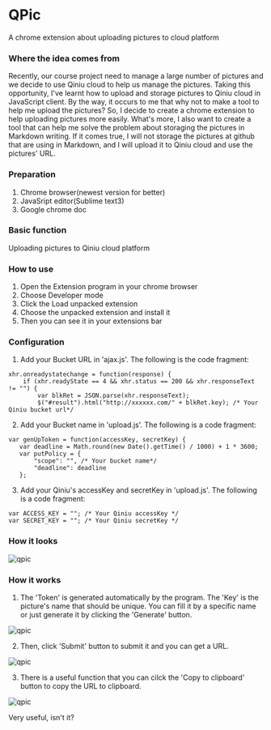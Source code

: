 # QPic
A chrome extension about uploading pictures to cloud platform
### Where the idea comes from
Recently, our course project need to manage a large number of pictures and we decide to use Qiniu cloud to help us manage the pictures. Taking this opportunity, I've learnt how to upload and storage pictures to Qiniu cloud in JavaScript client. By the way, it occurs to me that why not to make a tool to help me upload the pictures? So, I decide to create a chrome extension to help uploading pictures more easily. What's more, I also want to create a tool that can help me solve the problem about storaging the pictures in Markdown writing. If it comes true, I will not storage the pictures at github that are using in Markdown, and I will upload it to Qiniu cloud and use the pictures' URL.
### Preparation
 1. Chrome browser(newest version for better)   
 2. JavaSript editor(Sublime text3)   
 3. Google chrome doc

### Basic function
 Uploading pictures to Qiniu cloud platform
### How to use
 1. Open the Extension program in your chrome browser
 2. Choose Developer mode
 3. Click the Load unpacked extension
 4. Choose the unpacked extension and install it
 5. Then you can see it in your extensions bar

### Configuration
 1. Add your Bucket URL in 'ajax.js'. The following is the code fragment:   

 ```
 xhr.onreadystatechange = function(response) {
     if (xhr.readyState == 4 && xhr.status == 200 && xhr.responseText != "") {
         var blkRet = JSON.parse(xhr.responseText);
         $("#result").html("http://xxxxxx.com/" + blkRet.key); /* Your Qiniu bucket url*/
 ```
 
 2. Add your Bucket name in 'upload.js'. The following is a code fragment:

 ```
 var genUpToken = function(accessKey, secretKey) {
    var deadline = Math.round(new Date().getTime() / 1000) + 1 * 3600;
    var putPolicy = {
        "scope": "", /* Your bucket name*/
        "deadline": deadline
    };   
 ```
 
 3. Add your Qiniu's accessKey and secretKey in 'upload.js'. The following is a code fragment:

 ```
 var ACCESS_KEY = ""; /* Your Qiniu accessKey */
 var SECRET_KEY = ""; /* Your Qiniu secretKey */
 ```

### How it looks
![qpic](http://o7bp9e1ec.bkt.clouddn.com/QPic1)

### How it works
 1. The 'Token' is generated automatically by the program. The 'Key' is the picture's name that should be unique. You can fill it by a specific name or just generate it by clicking the 'Generate' button.   

 ![qpic](http://o7bp9e1ec.bkt.clouddn.com/QPic2)

 2. Then, click 'Submit' button to submit it and you can get a URL.

 ![qpic](http://o7bp9e1ec.bkt.clouddn.com/QPic3)

 3. There is a useful function that you can cilck the 'Copy to clipboard' button to copy the URL to clipboard. 

 ![qpic](http://o7bp9e1ec.bkt.clouddn.com/QPic4)

Very useful, isn't it?
